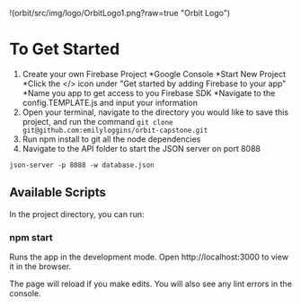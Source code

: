 !(orbit/src/img/logo/OrbitLogo1.png?raw=true "Orbit Logo")

# To Get Started
1. Create your own Firebase Project
  *Google Console
  *Start New Project
  *Click the </> icon under "Get started by adding Firebase to your app"
  *Name you app to get access to you Firebase SDK
  *Navigate to the config.TEMPLATE.js and input your information
2. Open your terminal, navigate to the directory you would like to save this project, and run the command ```git clone git@github.com:emilyloggins/orbit-capstone.git```
3. Run npm install to git all the node dependencies
4. Navigate to the API folder to start the JSON server on port 8088

  ``json-server -p 8088 -w database.json``

## Available Scripts
In the project directory, you can run:

### npm start
Runs the app in the development mode.
Open http://localhost:3000 to view it in the browser.

The page will reload if you make edits.
You will also see any lint errors in the console.
